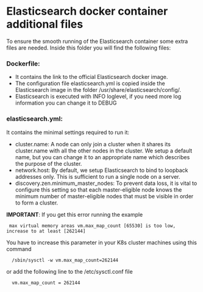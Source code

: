 # Elasticsearch docker container additional files

To ensure the smooth running of the Elasticsearch container some extra files are needed. Inside this folder you will find the following files:

### Dockerfile:
 
   - It contains the  link to the official Elasticsearch docker image.
   - The configuration file elasticsearch.yml is copied inside the Elasticsearch image in the folder /usr/share/elasticsearch/config/.
   - Elasticsearch is executed with INFO loglevel, if you need more log information you can change it to DEBUG   



### elasticsearch.yml:

 It contains the minimal settings required to run it: 
 
   - cluster.name: A node can only join a cluster when it shares its cluster.name with all the other nodes in the cluster. 
                   We setup a default name, but you can change it to an appropriate name which describes the purpose of the cluster.
   - network.host: By default, we setup Elasticsearch to bind to loopback addresses only. 
                   This is sufficient to run a single node on a server.
   - discovery.zen.minimum_master_nodes: To prevent data loss, it is vital to configure this setting so that each master-eligible 
                   node knows the minimum number of master-eligible nodes that must be visible in order to form a cluster.   

**IMPORTANT**:  If you get this error running the example

     max virtual memory areas vm.max_map_count [65530] is too low, increase to at least [262144]

You have to increase this parameter in your K8s cluster machines using this command

      /sbin/sysctl -w vm.max_map_count=262144 
      
or add the following line to the /etc/sysctl.conf file

      vm.max_map_count = 262144
      
      
